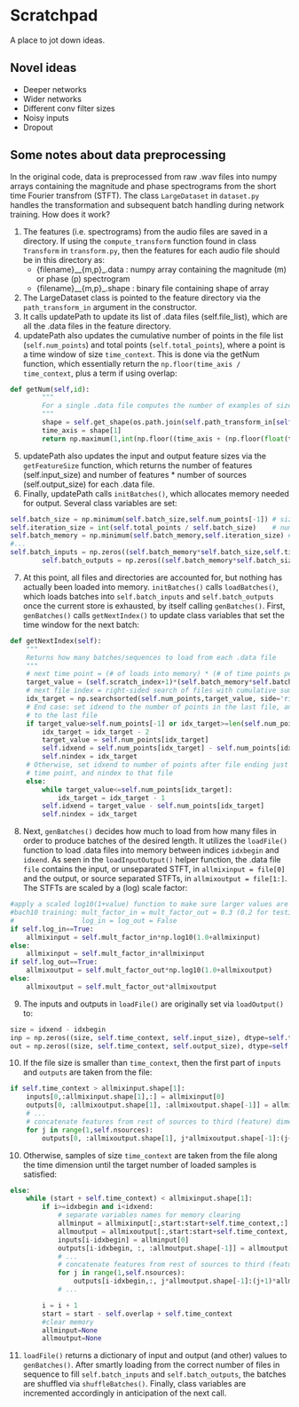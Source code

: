 # Scratchpad
A place to jot down ideas.

## Novel ideas
- Deeper networks
- Wider networks
- Different conv filter sizes
- Noisy inputs
- Dropout

## Some notes about data preprocessing
In the original code, data is preprocessed from raw .wav files into numpy arrays containing the magnitude and phase spectrograms from the short time Fourier transfrom (STFT). The class `LargeDataset` in `dataset.py` handles the transformation and subsequent batch handling during network training. How does it work?

1. The features (i.e. spectrograms) from the audio files are saved in a directory. If using the `compute_transform` function found in class `Transform` in `transform.py`, then the features for each audio file should be in this directory as:
    - {filename}\_\_{m,p}\_.data : numpy array containing the magnitude (m) or phase (p) spectrogram
    - {filename}\_\_{m,p}\_.shape : binary file containing shape of array
2. The LargeDataset class is pointed to the feature directory via the `path_transform_in` argument in the constructor.
3. It calls updatePath to update its list of .data files (self.file_list), which are all the .data files in the feature directory.
4. updatePath also updates the cumulative number of points in the file list (`self.num_points`) and total points (`self.total_points`), where a point is a time window of size `time_context`. This is done via the getNum function, which essentially return the `np.floor(time_axis / time_context`, plus a term if using overlap:

```python
def getNum(self,id):
        """
        For a single .data file computes the number of examples of size \"time_context\" that can be created
        """
        shape = self.get_shape(os.path.join(self.path_transform_in[self.dirid[id]],self.file_list[id].replace('.data','.shape')))
        time_axis = shape[1]
        return np.maximum(1,int(np.floor((time_axis + (np.floor(float(time_axis)/self.time_context) * self.overlap))  / self.time_context)))
```
5. updatePath also updates the input and output feature sizes via the `getFeatureSize` function, which returns the number of features (self.input_size) and number of features * number of sources (self.output_size) for each .data file.
6. Finally, updatePath calls `initBatches()`, which allocates memory needed for output. Several class variables are set:

```python
self.batch_size = np.minimum(self.batch_size,self.num_points[-1]) # size of each batch
self.iteration_size = int(self.total_points / self.batch_size)    # number of batches in dataset
self.batch_memory = np.minimum(self.batch_memory,self.iteration_size) # minimum number of batches to load into memory
#...
self.batch_inputs = np.zeros((self.batch_memory*self.batch_size,self.time_context,self.input_size), dtype=self.tensortype)
        self.batch_outputs = np.zeros((self.batch_memory*self.batch_size,self.time_context,self.output_size), dtype=self.tensortype)
```
7. At this point, all files and directories are accounted for, but nothing has actually been  loaded into memory. `initBatches()` calls `loadBatches()`, which loads batches into `self.batch_inputs` and `self.batch_outputs` once the current store is exhausted, by itself calling `genBatches()`. First, `genBatches()` calls `getNextIndex()` to update class variables that set the time window for the next batch:

```python
def getNextIndex(self):
    """
    Returns how many batches/sequences to load from each .data file
    """
    # next time point = (# of loads into memory) * (# of time points per load)
    target_value = (self.scratch_index+1)*(self.batch_memory*self.batch_size)
    # next file index = right-sided search of files with cumulative sum = next time point
    idx_target = np.searchsorted(self.num_points,target_value, side='right')
    # End case: set idxend to the number of points in the last file, and nindex
    # to the last file
    if target_value>self.num_points[-1] or idx_target>=len(self.num_points):
        idx_target = idx_target - 2
        target_value = self.num_points[idx_target]
        self.idxend = self.num_points[idx_target] - self.num_points[idx_target-1]
        self.nindex = idx_target
    # Otherwise, set idxend to number of points after file ending just prior to target
    # time point, and nindex to that file
    else:
        while target_value<=self.num_points[idx_target]:
            idx_target = idx_target - 1
        self.idxend = target_value - self.num_points[idx_target]
        self.nindex = idx_target
```
8. Next, `genBatches()` decides how much to load from how many files in order to produce batches of the desired length. It utilizes the `loadFile()` function to load .data files into memory between indices `idxbegin` and `idxend`.  As seen in the `loadInputOutput()` helper function, the .data file `file` contains the input, or unseparated STFT, in `allmixinput = file[0]` and the output, or source separated STFTs, in `allmixoutput = file[1:]`. The STFTs are scaled by a (log) scale factor:

```python
#apply a scaled log10(1+value) function to make sure larger values are eliminated
#bach10 training: mult_factor_in = mult_factor_out = 0.3 (0.2 for testing)
#                 log_in = log_out = False
if self.log_in==True:
    allmixinput = self.mult_factor_in*np.log10(1.0+allmixinput)
else:
    allmixinput = self.mult_factor_in*allmixinput
if self.log_out==True:
    allmixoutput = self.mult_factor_out*np.log10(1.0+allmixoutput)
else:
    allmixoutput = self.mult_factor_out*allmixoutput
```
9. The inputs and outputs in `loadFile()` are originally set via `loadOutput()` to:

```python
size = idxend - idxbegin
inp = np.zeros((size, self.time_context, self.input_size), dtype=self.tensortype)
out = np.zeros((size, self.time_context, self.output_size), dtype=self.tensortype)
```
10. If the file size is smaller than `time_context`, then the first part of `inputs` and `outputs` are taken from the file:

```python
if self.time_context > allmixinput.shape[1]:
    inputs[0,:allmixinput.shape[1],:] = allmixinput[0]
    outputs[0, :allmixoutput.shape[1], :allmixoutput.shape[-1]] = allmixoutput[0]
    # ...
    # concatenate features from rest of sources to third (feature) dimension
    for j in range(1,self.nsources):
        outputs[0, :allmixoutput.shape[1], j*allmixoutput.shape[-1]:(j+1)*allmixoutput.shape[-1]] = allmixoutput[j]
```
10. Otherwise, samples of size `time_context` are taken from the file along the time dimension until the target number of loaded samples is satisfied:

```python
else:
    while (start + self.time_context) < allmixinput.shape[1]:
        if i>=idxbegin and i<idxend:
            # separate variables names for memory clearing
            allminput = allmixinput[:,start:start+self.time_context,:] #truncate on time axis so it would match the actual context
            allmoutput = allmixoutput[:,start:start+self.time_context,:]
            inputs[i-idxbegin] = allminput[0]
            outputs[i-idxbegin, :, :allmoutput.shape[-1]] = allmoutput[0]
            # ...
            # concatenate features from rest of sources to third (feature) dimension
            for j in range(1,self.nsources):
                outputs[i-idxbegin,:, j*allmoutput.shape[-1]:(j+1)*allmoutput.shape[-1]] = allmoutput[j,:,:]
            # ...

        i = i + 1
        start = start - self.overlap + self.time_context
        #clear memory
        allminput=None
        allmoutput=None
```
11. `loadFile()` returns a dictionary of input and output (and other) values to `genBatches()`. After smartly loading from the correct number of files in sequence to fill `self.batch_inputs` and `self.batch_outputs`, the batches are shuffled via `shuffleBatches()`. Finally, class variables are incremented accordingly in anticipation of the next call.